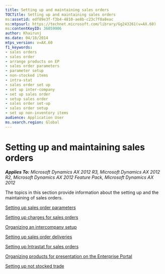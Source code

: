 ```yaml
---
title: Setting up and maintaining sales orders
TOCTitle: Setting up and maintaining sales orders
ms:assetid: edf89e3f-f3b4-4810-ae8b-c23c7f0a8eac
ms:mtpsurl: https://technet.microsoft.com/library/Gg243261(v=AX.60)
ms:contentKeyID: 36059906
author: Khairunj
ms.date: 04/18/2014
mtps_version: v=AX.60
f1_keywords:
- sales orders
- sales order
- arrange products on EP
- sales order parameters
- parameter setup
- non-stocked items
- intra-stat
- sales order set up
- set up inter-company
- set up sales order
- setup sales order
- sales order set-up
- sales order setup
- set up non-inventory items
audience: Application User
ms.search.region: Global
---
```


# Setting up and maintaining sales orders 


_**Applies To:** Microsoft Dynamics AX 2012 R3, Microsoft Dynamics AX 2012 R2, Microsoft Dynamics AX 2012 Feature Pack, Microsoft Dynamics AX 2012_

The topics in this section provide information about the setting up and the maintaining of sales orders.

[Setting up sales order parameters](setting-up-sales-order-parameters.md)

[Setting up charges for sales orders](setting-up-charges-for-sales-orders.md)

[Organizing an intercompany setup](organizing-an-intercompany-setup.md)

[Setting up sales order deliveries](setting-up-sales-order-deliveries.md)

[Setting up Intrastat for sales orders](setting-up-intrastat-for-sales-orders.md)

[Organizing products for presentation on the Enterprise Portal](organizing-products-for-presentation-on-the-enterprise-portal.md)

[Setting up not stocked trade](setting-up-not-stocked-trade.md)

  


